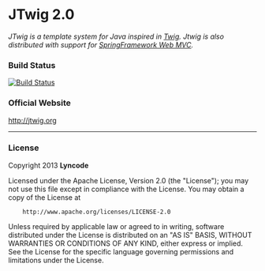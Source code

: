 # JTwig 2.0

*JTwig is a template system for Java inspired in [Twig](http://twig.sensiolabs.org/). Jtwig is also distributed with support for [SpringFramework Web MVC](http://www.springsource.org).*

### Build Status

[![Build Status](https://travis-ci.org/lyncode/jtwig.png)](https://travis-ci.org/lyncode/jtwig)

### Official Website

http://jtwig.org

----------

### License


Copyright 2013 **Lyncode**

Licensed under the Apache License, Version 2.0 (the "License"); 
you may not use this file except in compliance with the License. You may obtain a copy of the License at

        http://www.apache.org/licenses/LICENSE-2.0

Unless required by applicable law or agreed to in writing, software distributed under the License is distributed on an "AS IS" BASIS, WITHOUT WARRANTIES OR CONDITIONS OF ANY KIND, either express or implied.
See the License for the specific language governing permissions and limitations under the License.
